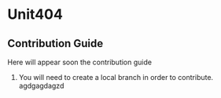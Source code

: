 # Unit404

## Contribution Guide
Here will appear soon the contribution guide

1. You will need to create a local branch in order to contribute.
agdgagdagzd
